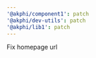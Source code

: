```yaml
---
'@akphi/component1': patch
'@akphi/dev-utils': patch
'@akphi/lib1': patch
---
```


Fix homepage url
